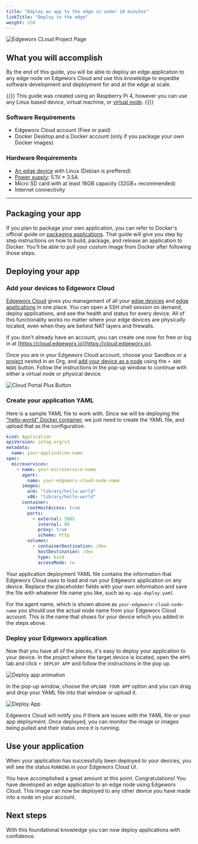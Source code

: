 ```yaml
---
title: "Deploy an app to the edge in under 10 minutes"
linkTitle: "Deploy to the edge"
weight: 250
---
```


![Edgeworx CLoud Project Page](/images/guide4-deploy-cloud.jpg)

## What you will accomplish

By the end of this guide, you will be able to deploy an edge application to any edge node on Edgeworx Cloud and use this knowledge to expedite software development and deployment for and at the edge at scale.

{{<info>}}
This guide was created using an Raspberry Pi 4, however you can use any Linux based device, virtual machine, or [virtual node](/docs/cloud/adding-nodes/virtual-node/).
{{</info>}}

### Software Requirements

- Edgeworx Cloud account (Free or paid)
- Docker Desktop and a Docker account (only if you package your own Docker images)

### Hardware Requirements

- [An edge device](docs/cloud/adding-nodes) with Linux (Debian is preffered)
- [Power supply](docs/cloud/adding-nodes): 5.1V \* 3.5A
- Micro SD card with at least 16GB capacity (32GB+ recommended)
- Internet connectivity

---

## Packaging your app

If you plan to package your own application, you can refer to Docker's official guide on [packaging applications](https://docs.Docker.com/get-started/02_our_app/). That guide will give you step by step instructions on how to build, package, and release an application to Docker. You'll be able to pull your custom image
from Docker after following those steps.

## Deploying your app

### Add your devices to Edgeworx Cloud

[Edgeworx Cloud](/docs/guides/start-portal) gives you management of all your [edge devices](/docs/cloud/adding-nodes) and [edge applications](/docs/more/terminology/#application) in one place.
You can open a SSH shell session on demand, deploy applications, and see the health and status for
every device. All of this functionality works no matter where your edge devices are physically
located, even when they are behind NAT layers and firewalls.

If you don't already have an account, you can create one now for free or log in
at [https://cloud.edgeworx.io](https://cloud.edgeworx.io).

Once you are in your Edgeworx Cloud account, choose your Sandbox or a [project](/docs/more/terminology#project) nested in an Org, and [add your device as a node](/docs/cloud/adding-nodes/add-node.md) using the `+ ADD NODE` button. Follow the instructions in the pop-up window to
continue with either a virtual node or physical device.

![Cloud Portal Plus Button](/images/guides/deploy-node-ui.gif)

### Create your application YAML

Here is a sample YAML file to work with. Since we will be deploying the ["hello-world" Docker container](https://hub.docker.com/_/hello-world),
we just need to create the YAML file, and upload that as the configuration.

```YAML
kind: Application
apiVersion: iofog.org/v3
metadata:
  name: your-application-name
spec:
  microservices:
    - name: your-microservice-name
      agent:
        name: your-edgeworx-cloud-node-name
      images:
        arm: "library/hello-world"
        x86: "library/hello-world"
      container:
        rootHostAccess: true
        ports:
          - external: 5005
            internal: 80
            proxy: true
            scheme: http
        volumes:
          - containerDestination: /dev
            hostDestination: /dev
            type: bind
            accessMode: rw
```

Your application deployment YAML file contains the information that Edgeworx Cloud uses to load and
run your Edgeworx application on any device. Replace the placeholder fields with your own
information and save the file with whatever file name you like, such as `my-app-deploy.yaml`.

For the agent name, which is shown above as `your-edgeworx-cloud-node-name` you should use the actual
node name from your Edgeworx Cloud account. This is the name that shows for your device which you added
in the steps above.

### Deploy your Edgeworx application

Now that you have all of the pieces, it's easy to deploy your application to your device. In the project where the target device is located, open the `APPS` tab and click `+ DEPLOY APP` and follow the instructions in the pop up.

![Deploy app animation](/images/guides/deploy-app-ui.gif)

In the pop-up window, choose the `UPLOAD YOUR APP` option and you can drag and drop your YAML file into that window or upload it.

![Deploy App](/images/guides/deployAnApp.PNG)

Edgeworx Cloud will notify you if there are issues with the YAML file or your app deployment. Once deployed, you can monitor the image or images being pulled and their status once it is running.

## Use your application

When your application has successfully been deployed to your devices, you will see the
status `RUNNING` in your Edgeworx Cloud UI.

You have accomplished a great amount at this point. Congratulations! You have developed an edge
application to an edge node using Edgeworx Cloud. This image can now be deployed to any other device you have made into a node on your account.

## Next steps

With this foundational knowledge you can now deploy applications with confidence.  
